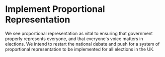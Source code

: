 Implement Proportional Representation
=====================================

We see proportional representation as vital to ensuring that government 
properly represents everyone, and that everyone's voice matters in 
elections. We intend to restart the national debate and push for a 
system of proportional representation to be implemented for all 
elections in the UK.